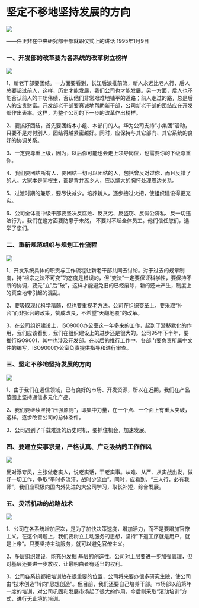 # 坚定不移地坚持发展的方向
<img class="pv" src="https://api.visitor.plantree.me/visitor-badge/pv?namespace=plantree.me&key=renzhengfei-speeches/坚定不移地坚持发展的方向.md">


——任正非在中央研究部干部就职仪式上的讲话
1995年1月9日

### 一、开发部的改革要为各系统的改革树立榜样
<img class="pv" src="https://api.visitor.plantree.me/visitor-badge/pv?namespace=plantree.me&key=renzhengfei-speeches/坚定不移地坚持发展的方向.md">


1、新老干部要团结。一方面要看到，长江后浪推前流，新人永远比老人行，后人总要超过前人，这样，历史才能发展，我们公司也才能发展。另一方面，后人也不能否认前人的丰功伟绩，否认他们非常艰难地铺平的道路；前人走过的路，总是后人的宝贵财富。开发部老干部要真诚地帮助新干部，公司新老干部的团结应在开发部作出表率。这样，为整个公司的下一步的改革作出榜样。

2、要搞好团结，首先要团结本小组、本部门的人。华为公司支持“小集团”活动，只要不是对付别人，团结得越紧密越好。同时，应保持与其它部门、其它系统的良好的协调关系。

3、一定要尊重上级，因为，以后你可能也会走上领导岗位，也需要你的下级尊重你。

4、我们要团结所有人，要团结一切可以团结的人，包括曾反对过你，而且反错了的人。大家本是同根生，都是背井离乡人，应以博大的胸怀处理周边关系。

5、过渡时期的兼职，要尽快减少。培养新人，逐步接过火把，使组织建设得更充实。

6、公司全体高中级干部要坚决反腐败、反贪污、反盗窃、反假公济私、反一切违法行为。我们在这方面要防患于未然， 不要对不起全体员工。他们信任您们，选举了您们。

### 二、重新规范组织与规划工作流程
<img class="pv" src="https://api.visitor.plantree.me/visitor-badge/pv?namespace=plantree.me&key=renzhengfei-speeches/坚定不移地坚持发展的方向.md">


1、开发系统具体的职责与工作流程让新老干部共同去讨论。对于过去的规章制度，持“祖宗之法不可变”的态度是错误的，但“变法”一定要保证科学性，要保持不断的协调，要先“立”后“破”，这样才能避免旧的已经废除，新的还未产生，制度上的真空地带引起的混乱。

2、要吸取现代科学精髓，但也要重视老方法。公司在组织变革上，要采取“补台”而非拆台的政策，赞成改良，不希望“天翻地覆”的改革。

3、在公司组织建设上，ISO9000办公室这一年多来的工作，起到了潜移默化的作用，我们应该看到，我们在组织建设上的进步还是很大的。公司95年下半年，要推行ISO9001，其中也涉及开发部。在以后的推行工作中，各部门要负责所属中文件的编写，ISO9000办公室负责提供指导和进行审查。

### 三、坚定不移地坚持发展的方向
<img class="pv" src="https://api.visitor.plantree.me/visitor-badge/pv?namespace=plantree.me&key=renzhengfei-speeches/坚定不移地坚持发展的方向.md">


1、由于我们在通信领域，已有良好的市场、开发资源，所以在近期，我们在产品范围上坚持通信多元化产品。

2、我们要继续坚持“压强原则”，即集中力量，在一个点、一个面上有重大突破，这样，逐步改善公司的总体条件。

3、公司遇到了千载难逢的历史时机，要抓住机会，加速发展。

### 四、要建立实事求是，严格认真、广泛吸纳的工作作风
<img class="pv" src="https://api.visitor.plantree.me/visitor-badge/pv?namespace=plantree.me&key=renzhengfei-speeches/坚定不移地坚持发展的方向.md">


反对浮夸风，主张做老实人，说老实话，干老实事。从难、从严、从实战出发，做好一切工作，争取“平时多流汗，战时少流血”。同时，应看到，“三人行，必有我师”，我们应积极向国内外先进的大公司学习，取长补短，综合发展。

### 五、灵活机动的战略战术
<img class="pv" src="https://api.visitor.plantree.me/visitor-badge/pv?namespace=plantree.me&key=renzhengfei-speeches/坚定不移地坚持发展的方向.md">


1、公司在各系统增加层次，是为了加快决策速度，增加活力，而不是要增加官僚主义。在这个问题上，我们要树立主动服务的思想，坚持“下道工序就是用户，就是上帝”。只要坚持主动服务，就可以避免官僚主义。

2、多层组织建设，能充分发掘 基层的创造性。公司对上层要进一步加强管理，但对基层还要进一步放权，让最明白者有适当的权利。

3、公司各系统都把培训放在很重要的位置，公司将来要办很多研究生院，使公司由“技术创造”转向“思想创造”。但目前，我们还要自己培养干部。市场部以前第年一度的培训，对公司巩固和发展市场起了很大的作用，今后则采取“滚动培训”方式，进行无止境的培训。
